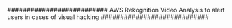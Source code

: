 ########################## AWS Rekognition Video Analysis to alert users in cases of visual hacking ############################

